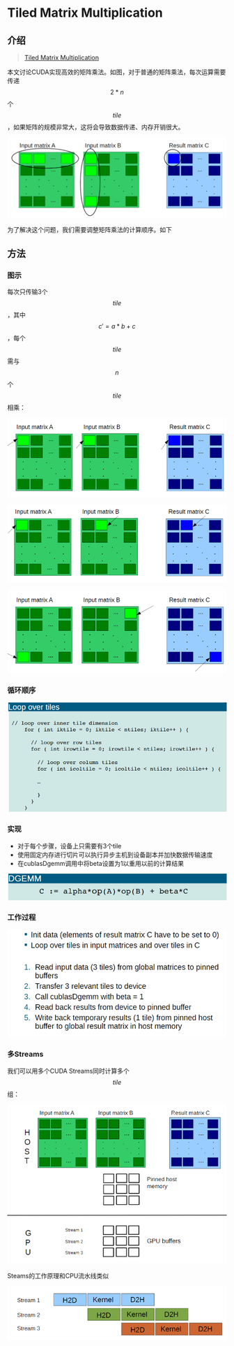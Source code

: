 # Tiled Matrix Multiplication

## 介绍

> [Tiled Matrix Multiplication](https://www.fz-juelich.de/SharedDocs/Downloads/IAS/JSC/EN/slides/cuda/10-cuda-dgemm-tiled.pdf?__blob=publicationFile)

本文讨论CUDA实现高效的矩阵乘法。如图，对于普通的矩阵乘法，每次运算需要传递 $$2 * n$$个 $$tile$$ ，如果矩阵的规模非常大，这将会导致数据传递、内存开销很大。

![](../../.gitbook/assets/image%20%2835%29.png)

为了解决这个问题，我们需要调整矩阵乘法的计算顺序。如下

## 方法

### 图示

每次只传输3个 $$tile$$ ，其中 $$c' = a * b + c$$ ，每个$$tile$$需与 $$n$$ 个 $$tile$$ 相乘：

![](../../.gitbook/assets/image%20%2838%29.png)

![](../../.gitbook/assets/image%20%2831%29.png)

![](../../.gitbook/assets/image%20%2816%29.png)

### 循环顺序

![](../../.gitbook/assets/image%20%287%29.png)

### 实现

* 对于每个步骤，设备上只需要有3个tile
* 使用固定内存进行切片可以执行异步主机到设备副本并加快数据传输速度
* 在cublasDgemm调用中将beta设置为1以重用以前的计算结果

![](../../.gitbook/assets/image%20%282%29.png)

### 工作过程

![](../../.gitbook/assets/image.png)

### 多Streams

我们可以用多个CUDA Streams同时计算多个 $$tile$$ 组：

![](../../.gitbook/assets/image%20%2812%29.png)

Steams的工作原理和CPU流水线类似

![](../../.gitbook/assets/image%20%286%29.png)









